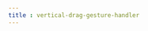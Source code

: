 ```yaml
---
title : vertical-drag-gesture-handler
---
```


<!-- ## vertical-drag-gesture-handler -->

<!-- UTSCOMJSON.vertical-drag-gesture-handler.name -->

<!-- UTSCOMJSON.vertical-drag-gesture-handler.description -->

<!-- UTSCOMJSON.vertical-drag-gesture-handler.compatibility -->

<!-- UTSCOMJSON.vertical-drag-gesture-handler.attribute -->

<!-- UTSCOMJSON.vertical-drag-gesture-handler.event -->

<!-- UTSCOMJSON.vertical-drag-gesture-handler.component_type -->

<!-- UTSCOMJSON.vertical-drag-gesture-handler.children -->

<!-- UTSCOMJSON.vertical-drag-gesture-handler.example -->

<!-- UTSCOMJSON.vertical-drag-gesture-handler.reference -->
